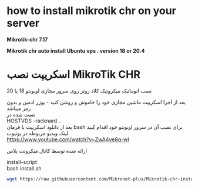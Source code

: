 # how to install mikrotik chr on your server
**Mikrotik-chr 7.17**

**Mikrotik chr auto install Ubuntu vps . version 18 or 20.4**



# اسکریپت نصب MikroTik CHR



نصب اتوماتیک میکروتیک کلاد روتر روی سرور مجازی اوبونتو 18 یا 20  
 
بعد از اجرا اسکریپت ماشین مجازی خود را خاموش و روشن کنید - یوزر ادمین و بدون رمز میباشد  
تست شده در  
HOSTVDS -racknard...  
بعد از دانلود اسکریپت با فرمان bash برای نصب آن در سرور اوبونتو خود اقدام کنید  
لینک ویدیو مربوطه در یوتیوب   
https://www.youtube.com/watch?v=ZwA4ve8q-wI  

ارائه شده توسط کانال میکرونت پلاس 


install-script    
  bash install.sh

``` bash
wget https://raw.githubusercontent.com/Mikronet-plus/Mikrotik-chr-install-script-/main/install.sh


